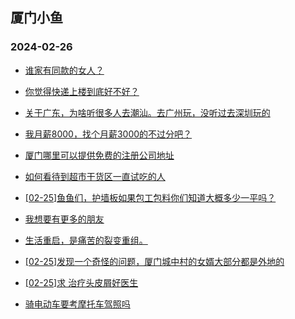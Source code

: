 ## 厦门小鱼 
### 2024-02-26

+ [谁家有同款的女人？](http://bbs.xmfish.com/read-htm-tid-18151082.html)

+ [你觉得快递上楼到底好不好？](http://bbs.xmfish.com/read-htm-tid-18151076.html)

+ [关于广东，为啥听很多人去潮汕。去广州玩，没听过去深圳玩的](http://bbs.xmfish.com/read-htm-tid-18151148.html)

+ [我月薪8000，找个月薪3000的不过分吧？](http://bbs.xmfish.com/read-htm-tid-18151080.html)

+ [厦门哪里可以提供免费的注册公司地址](http://bbs.xmfish.com/read-htm-tid-18151031.html)

+ [如何看待到超市干货区一直试吃的人](http://bbs.xmfish.com/read-htm-tid-18151147.html)

+ [[02-25]鱼鱼们，护墙板如果包工包料你们知道大概多少一平吗？](http://bbs.xmfish.com/read-htm-tid-18151068.html)

+ [我想要有更多的朋友](http://bbs.xmfish.com/read-htm-tid-18151033.html)

+ [生活重启，是痛苦的裂变重组。](http://bbs.xmfish.com/read-htm-tid-18151173.html)

+ [[02-25]发现一个奇怪的问题，厦门城中村的女婿大部分都是外地的](http://bbs.xmfish.com/read-htm-tid-18151273.html)

+ [[02-25]求 治疗头皮屑好医生](http://bbs.xmfish.com/read-htm-tid-18151127.html)

+ [骑电动车要考摩托车驾照吗](http://bbs.xmfish.com/read-htm-tid-18151113.html)

